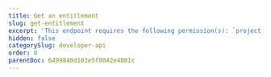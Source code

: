 ```yaml
---
title: Get an entitlement
slug: get-entitlement
excerpt: 'This endpoint requires the following permission(s): `project_configuration:entitlements:read`.'
hidden: false
categorySlug: developer-api
order: 0
parentDoc: 6499848d103e5f0042e4801c
---
```

